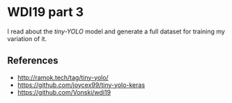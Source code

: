 # WDI19 part 3

I read about the *tiny-YOLO* model and generate a full dataset for training my variation of it.

## References

- http://ramok.tech/tag/tiny-yolo/
- https://github.com/joycex99/tiny-yolo-keras
- https://github.com/Vonski/wdi19
